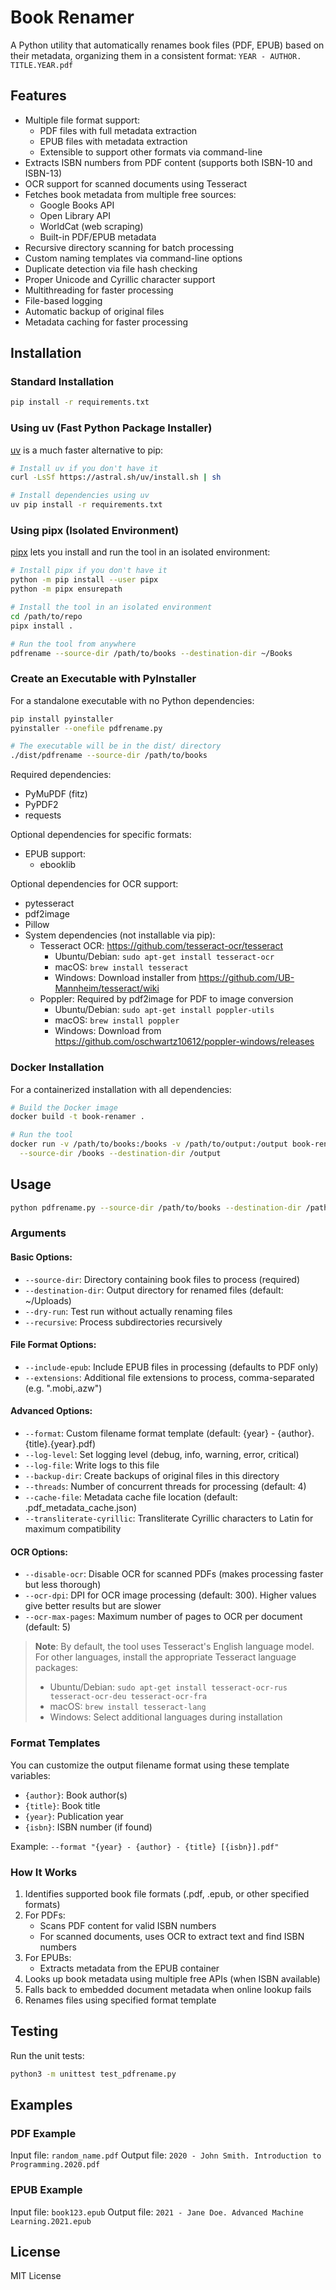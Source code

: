 # Book Renamer

A Python utility that automatically renames book files (PDF, EPUB) based on their metadata, organizing them in a consistent format: `YEAR - AUTHOR. TITLE.YEAR.pdf`

## Features

- Multiple file format support:
  - PDF files with full metadata extraction
  - EPUB files with metadata extraction
  - Extensible to support other formats via command-line
- Extracts ISBN numbers from PDF content (supports both ISBN-10 and ISBN-13)
- OCR support for scanned documents using Tesseract
- Fetches book metadata from multiple free sources:
  - Google Books API
  - Open Library API
  - WorldCat (web scraping)
  - Built-in PDF/EPUB metadata
- Recursive directory scanning for batch processing
- Custom naming templates via command-line options
- Duplicate detection via file hash checking
- Proper Unicode and Cyrillic character support
- Multithreading for faster processing
- File-based logging
- Automatic backup of original files
- Metadata caching for faster processing

## Installation

### Standard Installation

```bash
pip install -r requirements.txt
```

### Using uv (Fast Python Package Installer)

[uv](https://github.com/astral-sh/uv) is a much faster alternative to pip:

```bash
# Install uv if you don't have it
curl -LsSf https://astral.sh/uv/install.sh | sh

# Install dependencies using uv
uv pip install -r requirements.txt
```

### Using pipx (Isolated Environment)

[pipx](https://github.com/pypa/pipx) lets you install and run the tool in an isolated environment:

```bash
# Install pipx if you don't have it
python -m pip install --user pipx
python -m pipx ensurepath

# Install the tool in an isolated environment
cd /path/to/repo
pipx install .

# Run the tool from anywhere
pdfrename --source-dir /path/to/books --destination-dir ~/Books
```

### Create an Executable with PyInstaller

For a standalone executable with no Python dependencies:

```bash
pip install pyinstaller
pyinstaller --onefile pdfrename.py

# The executable will be in the dist/ directory
./dist/pdfrename --source-dir /path/to/books
```

Required dependencies:
- PyMuPDF (fitz)
- PyPDF2
- requests

Optional dependencies for specific formats:
- EPUB support:
  - ebooklib

Optional dependencies for OCR support:
- pytesseract
- pdf2image
- Pillow
- System dependencies (not installable via pip):
  - Tesseract OCR: https://github.com/tesseract-ocr/tesseract
    - Ubuntu/Debian: `sudo apt-get install tesseract-ocr`
    - macOS: `brew install tesseract`
    - Windows: Download installer from https://github.com/UB-Mannheim/tesseract/wiki
  - Poppler: Required by pdf2image for PDF to image conversion
    - Ubuntu/Debian: `sudo apt-get install poppler-utils`
    - macOS: `brew install poppler`
    - Windows: Download from https://github.com/oschwartz10612/poppler-windows/releases

### Docker Installation

For a containerized installation with all dependencies:

```bash
# Build the Docker image
docker build -t book-renamer .

# Run the tool
docker run -v /path/to/books:/books -v /path/to/output:/output book-renamer \
  --source-dir /books --destination-dir /output
```

## Usage

```bash
python pdfrename.py --source-dir /path/to/books --destination-dir /path/to/output [OPTIONS]
```

### Arguments

#### Basic Options:
- `--source-dir`: Directory containing book files to process (required)
- `--destination-dir`: Output directory for renamed files (default: ~/Uploads)
- `--dry-run`: Test run without actually renaming files
- `--recursive`: Process subdirectories recursively

#### File Format Options:
- `--include-epub`: Include EPUB files in processing (defaults to PDF only)
- `--extensions`: Additional file extensions to process, comma-separated (e.g. ".mobi,.azw")

#### Advanced Options:
- `--format`: Custom filename format template (default: {year} - {author}. {title}.{year}.pdf)
- `--log-level`: Set logging level (debug, info, warning, error, critical)
- `--log-file`: Write logs to this file
- `--backup-dir`: Create backups of original files in this directory
- `--threads`: Number of concurrent threads for processing (default: 4)
- `--cache-file`: Metadata cache file location (default: .pdf_metadata_cache.json)
- `--transliterate-cyrillic`: Transliterate Cyrillic characters to Latin for maximum compatibility

#### OCR Options:
- `--disable-ocr`: Disable OCR for scanned PDFs (makes processing faster but less thorough)
- `--ocr-dpi`: DPI for OCR image processing (default: 300). Higher values give better results but are slower
- `--ocr-max-pages`: Maximum number of pages to OCR per document (default: 5)

> **Note**: By default, the tool uses Tesseract's English language model. For other languages, install the appropriate Tesseract language packages:
> - Ubuntu/Debian: `sudo apt-get install tesseract-ocr-rus tesseract-ocr-deu tesseract-ocr-fra`
> - macOS: `brew install tesseract-lang`
> - Windows: Select additional languages during installation

### Format Templates

You can customize the output filename format using these template variables:
- `{author}`: Book author(s)
- `{title}`: Book title
- `{year}`: Publication year
- `{isbn}`: ISBN number (if found)

Example: `--format "{year} - {author} - {title} [{isbn}].pdf"`

### How It Works
1. Identifies supported book file formats (.pdf, .epub, or other specified formats)
2. For PDFs:
   - Scans PDF content for valid ISBN numbers
   - For scanned documents, uses OCR to extract text and find ISBN numbers
3. For EPUBs:
   - Extracts metadata from the EPUB container
4. Looks up book metadata using multiple free APIs (when ISBN available)
5. Falls back to embedded document metadata when online lookup fails
6. Renames files using specified format template

## Testing

Run the unit tests:

```bash
python3 -m unittest test_pdfrename.py
```

## Examples

### PDF Example
Input file: `random_name.pdf`
Output file: `2020 - John Smith. Introduction to Programming.2020.pdf`

### EPUB Example
Input file: `book123.epub`
Output file: `2021 - Jane Doe. Advanced Machine Learning.2021.epub`


## License

MIT License